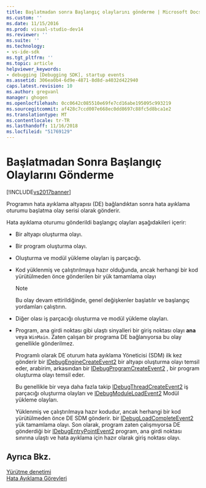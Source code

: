```yaml
---
title: Başlatmadan sonra Başlangıç olaylarını gönderme | Microsoft Docs
ms.custom: ''
ms.date: 11/15/2016
ms.prod: visual-studio-dev14
ms.reviewer: ''
ms.suite: ''
ms.technology:
- vs-ide-sdk
ms.tgt_pltfrm: ''
ms.topic: article
helpviewer_keywords:
- debugging [Debugging SDK], startup events
ms.assetid: 306ea0b4-6d9e-4871-8d8d-a4032d422940
caps.latest.revision: 10
ms.author: gregvanl
manager: ghogen
ms.openlocfilehash: 0cc0642c085510e69fe7cd16abe195095c993219
ms.sourcegitcommit: af428c7ccd007e668ec0dd8697c88fc5d8bca1e2
ms.translationtype: MT
ms.contentlocale: tr-TR
ms.lasthandoff: 11/16/2018
ms.locfileid: "51769129"
---
```

# <a name="sending-startup-events-after-a-launch"></a>Başlatmadan Sonra Başlangıç Olaylarını Gönderme
[!INCLUDE[vs2017banner](../../includes/vs2017banner.md)]

Programın hata ayıklama altyapısı (DE) bağlandıktan sonra hata ayıklama oturumu başlatma olay serisi olarak gönderir.  
  
 Hata ayıklama oturumu gönderildi başlangıç olayları aşağıdakileri içerir:  
  
- Bir altyapı oluşturma olayı.  
  
- Bir program oluşturma olayı.  
  
- Oluşturma ve modül yükleme olayları iş parçacığı.  
  
- Kod yüklenmiş ve çalıştırılmaya hazır olduğunda, ancak herhangi bir kod yürütülmeden önce gönderilen bir yük tamamlama olayı  
  
  > [!NOTE]
  >  Bu olay devam ettirildiğinde, genel değişkenler başlatılır ve başlangıç yordamları çalıştırın.  
  
- Diğer olası iş parçacığı oluşturma ve modül yükleme olayları.  
  
- Program, ana girdi noktası gibi ulaştı sinyalleri bir giriş noktası olayı **ana** veya `WinMain`. Zaten çalışan bir programa DE bağlanıyorsa bu olay genellikle gönderilmez.  
  
  Programlı olarak DE oturum hata ayıklama Yöneticisi (SDM) ilk kez gönderir bir [IDebugEngineCreateEvent2](../../extensibility/debugger/reference/idebugenginecreateevent2.md) bir altyapı oluşturma olayı temsil eder, arabirim, arkasından bir [IDebugProgramCreateEvent2](../../extensibility/debugger/reference/idebugprogramcreateevent2.md) , bir program oluşturma olayı temsil eder.  
  
  Bu genellikle bir veya daha fazla takip [IDebugThreadCreateEvent2](../../extensibility/debugger/reference/idebugthreadcreateevent2.md) iş parçacığı oluşturma olayları ve [IDebugModuleLoadEvent2](../../extensibility/debugger/reference/idebugmoduleloadevent2.md) Modül yükleme olayları.  
  
  Yüklenmiş ve çalıştırılmaya hazır kodudur, ancak herhangi bir kod yürütülmeden önce DE SDM gönderir. bir [IDebugLoadCompleteEvent2](../../extensibility/debugger/reference/idebugloadcompleteevent2.md) yük tamamlama olayı. Son olarak, program zaten çalışmıyorsa DE gönderdiği bir [IDebugEntryPointEvent2](../../extensibility/debugger/reference/idebugentrypointevent2.md) program, ana girdi noktası sınırına ulaştı ve hata ayıklama için hazır olarak giriş noktası olayı.  
  
## <a name="see-also"></a>Ayrıca Bkz.  
 [Yürütme denetimi](../../extensibility/debugger/control-of-execution.md)   
 [Hata Ayıklama Görevleri](../../extensibility/debugger/debugging-tasks.md)

